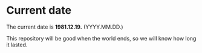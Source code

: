 # Current date

The current date is **1981.12.19.** (YYYY.MM.DD.)

This repository will be good when the world ends, so we will know how long it lasted.